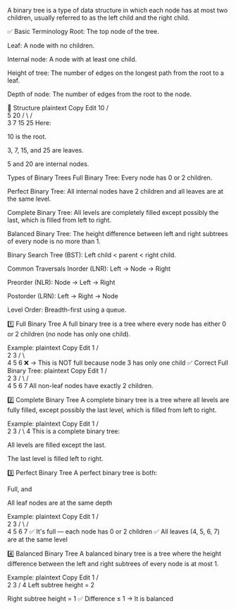 A binary tree is a type of data structure in which each node has at most two children, usually referred to as the left child and the right child.

✅ Basic Terminology
Root: The top node of the tree.

Leaf: A node with no children.

Internal node: A node with at least one child.

Height of tree: The number of edges on the longest path from the root to a leaf.

Depth of node: The number of edges from the root to the node.

🧱 Structure
plaintext
Copy
Edit
        10
       /  \
     5     20
    / \    / \
   3   7  15  25
Here:

10 is the root.

3, 7, 15, and 25 are leaves.

5 and 20 are internal nodes.

Types of Binary Trees
Full Binary Tree: Every node has 0 or 2 children.

Perfect Binary Tree: All internal nodes have 2 children and all leaves are at the same level.

Complete Binary Tree: All levels are completely filled except possibly the last, which is filled from left to right.

Balanced Binary Tree: The height difference between left and right subtrees of every node is no more than 1.

Binary Search Tree (BST): Left child < parent < right child.

Common Traversals
Inorder (LNR): Left → Node → Right

Preorder (NLR): Node → Left → Right

Postorder (LRN): Left → Right → Node

Level Order: Breadth-first using a queue.




1️⃣ Full Binary Tree
A full binary tree is a tree where every node has either 0 or 2 children (no node has only one child).

Example:
plaintext
Copy
Edit
        1
       / \
      2   3
     / \   \
    4   5   6  ❌ → This is NOT full because node 3 has only one child
✅ Correct Full Binary Tree:
plaintext
Copy
Edit
        1
       / \
      2   3
     / \ / \
    4  5 6  7
All non-leaf nodes have exactly 2 children.

2️⃣ Complete Binary Tree
A complete binary tree is a tree where all levels are fully filled, except possibly the last level, which is filled from left to right.

Example:
plaintext
Copy
Edit
        1
       / \
      2   3
     / \  4
This is a complete binary tree:

All levels are filled except the last.

The last level is filled left to right.

3️⃣ Perfect Binary Tree
A perfect binary tree is both:

Full, and

All leaf nodes are at the same depth

Example:
plaintext
Copy
Edit
        1
       / \
      2   3
     / \ / \
    4  5 6  7
✅ It's full — each node has 0 or 2 children
✅ All leaves (4, 5, 6, 7) are at the same level

4️⃣ Balanced Binary Tree
A balanced binary tree is a tree where the height difference between the left and right subtrees of every node is at most 1.

Example:
plaintext
Copy
Edit
        1
       / \
      2   3
     /
    4
Left subtree height = 2

Right subtree height = 1
✅ Difference ≤ 1 → It is balanced

